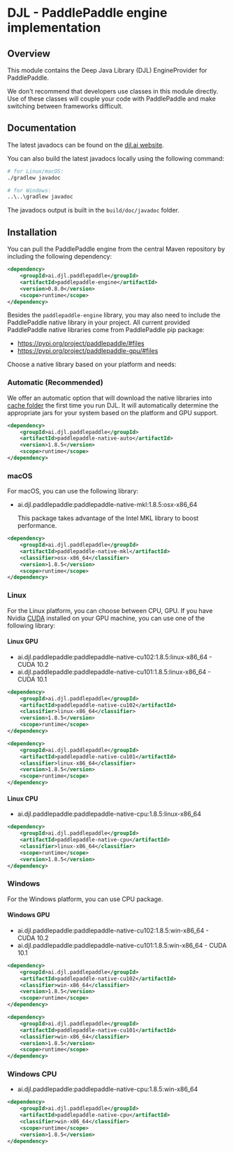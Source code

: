 # DJL - PaddlePaddle engine implementation

## Overview

This module contains the Deep Java Library (DJL) EngineProvider for PaddlePaddle.

We don't recommend that developers use classes in this module directly.
Use of these classes will couple your code with PaddlePaddle and make switching between frameworks difficult.

## Documentation

The latest javadocs can be found on the [djl.ai website](https://javadoc.io/doc/ai.djl.paddlepaddle/paddlepaddle-engine/latest/index.html).

You can also build the latest javadocs locally using the following command:

```sh
# for Linux/macOS:
./gradlew javadoc

# for Windows:
..\..\gradlew javadoc
```
The javadocs output is built in the `build/doc/javadoc` folder.


## Installation
You can pull the PaddlePaddle engine from the central Maven repository by including the following dependency:

```xml
<dependency>
    <groupId>ai.djl.paddlepaddle</groupId>
    <artifactId>paddlepaddle-engine</artifactId>
    <version>0.8.0</version>
    <scope>runtime</scope>
</dependency>
```

Besides the `paddlepaddle-engine` library, you may also need to include the PaddlePaddle native library in your project.
All current provided PaddlePaddle native libraries come from PaddlePaddle pip package:

- https://pypi.org/project/paddlepaddle/#files
- https://pypi.org/project/paddlepaddle-gpu/#files

Choose a native library based on your platform and needs:

### Automatic (Recommended)

We offer an automatic option that will download the native libraries into [cache folder](../../docs/development/cache_management.md) the first time you run DJL.
It will automatically determine the appropriate jars for your system based on the platform and GPU support.

```xml
<dependency>
    <groupId>ai.djl.paddlepaddle</groupId>
    <artifactId>paddlepaddle-native-auto</artifactId>
    <version>1.8.5</version>
    <scope>runtime</scope>
</dependency>
```

### macOS
For macOS, you can use the following library:

- ai.djl.paddlepaddle:paddlepaddle-native-mkl:1.8.5:osx-x86_64

    This package takes advantage of the Intel MKL library to boost performance.

```xml
<dependency>
    <groupId>ai.djl.paddlepaddle</groupId>
    <artifactId>paddlepaddle-native-mkl</artifactId>
    <classifier>osx-x86_64</classifier>
    <version>1.8.5</version>
    <scope>runtime</scope>
</dependency>
```

### Linux
For the Linux platform, you can choose between CPU, GPU. If you have Nvidia [CUDA](https://en.wikipedia.org/wiki/CUDA)
installed on your GPU machine, you can use one of the following library:

#### Linux GPU

- ai.djl.paddlepaddle:paddlepaddle-native-cu102:1.8.5:linux-x86_64 - CUDA 10.2
- ai.djl.paddlepaddle:paddlepaddle-native-cu101:1.8.5:linux-x86_64 - CUDA 10.1

```xml
<dependency>
    <groupId>ai.djl.paddlepaddle</groupId>
    <artifactId>paddlepaddle-native-cu102</artifactId>
    <classifier>linux-x86_64</classifier>
    <version>1.8.5</version>
    <scope>runtime</scope>
</dependency>
```

```xml
<dependency>
    <groupId>ai.djl.paddlepaddle</groupId>
    <artifactId>paddlepaddle-native-cu101</artifactId>
    <classifier>linux-x86_64</classifier>
    <version>1.8.5</version>
    <scope>runtime</scope>
</dependency>
```

#### Linux CPU

- ai.djl.paddlepaddle:paddlepaddle-native-cpu:1.8.5:linux-x86_64

```xml
<dependency>
    <groupId>ai.djl.paddlepaddle</groupId>
    <artifactId>paddlepaddle-native-cpu</artifactId>
    <classifier>linux-x86_64</classifier>
    <scope>runtime</scope>
    <version>1.8.5</version>
</dependency>
```

### Windows

For the Windows platform, you can use CPU package.

#### Windows GPU

- ai.djl.paddlepaddle:paddlepaddle-native-cu102:1.8.5:win-x86_64 - CUDA 10.2
- ai.djl.paddlepaddle:paddlepaddle-native-cu101:1.8.5:win-x86_64 - CUDA 10.1

```xml
<dependency>
    <groupId>ai.djl.paddlepaddle</groupId>
    <artifactId>paddlepaddle-native-cu102</artifactId>
    <classifier>win-x86_64</classifier>
    <version>1.8.5</version>
    <scope>runtime</scope>
</dependency>
```

```xml
<dependency>
    <groupId>ai.djl.paddlepaddle</groupId>
    <artifactId>paddlepaddle-native-cu101</artifactId>
    <classifier>win-x86_64</classifier>
    <version>1.8.5</version>
    <scope>runtime</scope>
</dependency>
```

### Windows CPU

- ai.djl.paddlepaddle:paddlepaddle-native-cpu:1.8.5:win-x86_64

```xml
<dependency>
    <groupId>ai.djl.paddlepaddle</groupId>
    <artifactId>paddlepaddle-native-cpu</artifactId>
    <classifier>win-x86_64</classifier>
    <scope>runtime</scope>
    <version>1.8.5</version>
</dependency>
```

